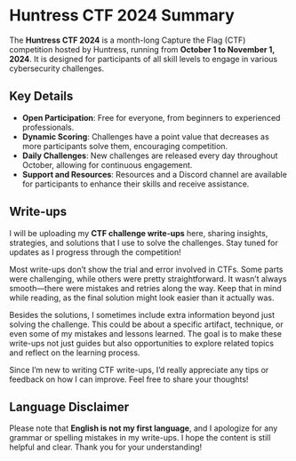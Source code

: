 # Huntress CTF 2024 Summary

The **Huntress CTF 2024** is a month-long Capture the Flag (CTF) competition hosted by Huntress, running from **October 1 to November 1, 2024**. It is designed for participants of all skill levels to engage in various cybersecurity challenges.

## Key Details

- **Open Participation**: Free for everyone, from beginners to experienced professionals.
- **Dynamic Scoring**: Challenges have a point value that decreases as more participants solve them, encouraging competition.
- **Daily Challenges**: New challenges are released every day throughout October, allowing for continuous engagement.
- **Support and Resources**: Resources and a Discord channel are available for participants to enhance their skills and receive assistance.

## Write-ups
I will be uploading my **CTF challenge write-ups** here, sharing insights, strategies, and solutions that I use to solve the challenges. Stay tuned for updates as I progress through the competition!

Most write-ups don’t show the trial and error involved in CTFs. Some parts were challenging, while others were pretty straightforward. It wasn’t always smooth—there were mistakes and retries along the way. Keep that in mind while reading, as the final solution might look easier than it actually was.

Besides the solutions, I sometimes include extra information beyond just solving the challenge. This could be about a specific artifact, technique, or even some of my mistakes and lessons learned. The goal is to make these write-ups not just guides but also opportunities to explore related topics and reflect on the learning process.

Since I’m new to writing CTF write-ups, I’d really appreciate any tips or feedback on how I can improve. Feel free to share your thoughts!



## Language Disclaimer

Please note that **English is not my first language**, and I apologize for any grammar or spelling mistakes in my write-ups. I hope the content is still helpful and clear. Thank you for your understanding!
